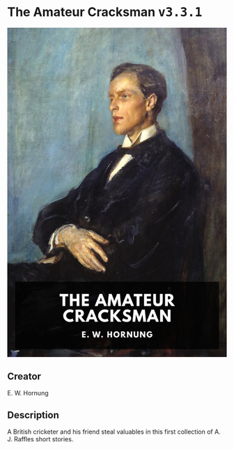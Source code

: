 
# The Amateur Cracksman <kbd>v3.3.1</kbd>

<center>
  <img src="./cover-1024.jpg"/>
</center>

## Creator
E. W. Hornung

## Description
A British cricketer and his friend steal valuables in this first collection of A. J. Raffles short stories.
